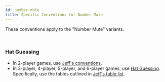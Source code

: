 ```yaml
---
id: number-mute
title: Specific Conventions for Number Mute
---
```


These conventions apply to the "Number Mute" variants.

<br />

### Hat Guessing

- In 2-player games, use [Jeff's conventions](https://github.com/iamwhoiamhahaha/hanabi/blob/master/2-player/Number_Mute_Conventions.md).
- In 3-player, 4-player, 5-player, and 6-player games, use [Hat Guessing](https://github.com/hanabi/hanabi.github.io/blob/main/misc/hat-guessing.md). Specifically, use the tables outlined in [Jeff's table list](https://github.com/iamwhoiamhahaha/hanabi/blob/master/hat-guessing/Variant-Specific_Hat_Guessing_Tables.md).
